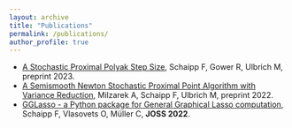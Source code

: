```yaml
---
layout: archive
title: "Publications"
permalink: /publications/
author_profile: true
---
```


* [A Stochastic Proximal Polyak Step Size](https://arxiv.org/abs/2301.04935), Schaipp F, Gower R, Ulbrich M, preprint 2023.
* [A Semismooth Newton Stochastic Proximal Point Algorithm with Variance Reduction](https://arxiv.org/abs/2204.00406), Milzarek A, Schaipp F, Ulbrich M, preprint 2022.
* [GGLasso - a Python package for General Graphical Lasso computation](https://joss.theoj.org/papers/10.21105/joss.03865), Schaipp F, Vlasovets O, Müller C, **JOSS 2022**.
